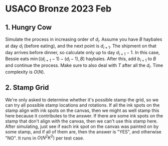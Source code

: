 # USACO Bronze 2023 Feb

## 1. Hungry Cow
Simulate the process in increasing order of $d_i$. Assume you have $B$ haybales at day $d_i$ (before eating), and the next point is $d_{i+1}$. The shipment on that day arrives before dinner, so calculate only up to day $d_{i+1}-1$. In this case, Bessie eats $\min((d_{i+1}-1)-(d_i-1),B)$ haybales. After this, add $b_{i+1}$ to $B$ and continue the process. Make sure to also deal with $T$ after all the $d_i$. Time complexity is $O(N)$. 

## 2. Stamp Grid
We're only asked to determine whether it's possible stamp the grid, so we can try all possible stamp locations and rotations. If all the ink spots on the stamp align with ink spots on the canvas, then we might as well stamp this here because it contributes to the answer. If there are some ink spots on the stamp that don't align with the canvas, then we can't use this stamp here. After simulating, just see if each ink spot on the canvas was painted on by some stamp, and if all of them are, then the answer is "YES", and otherwise "NO". It runs in $O(N^2K^2)$ per test case.
